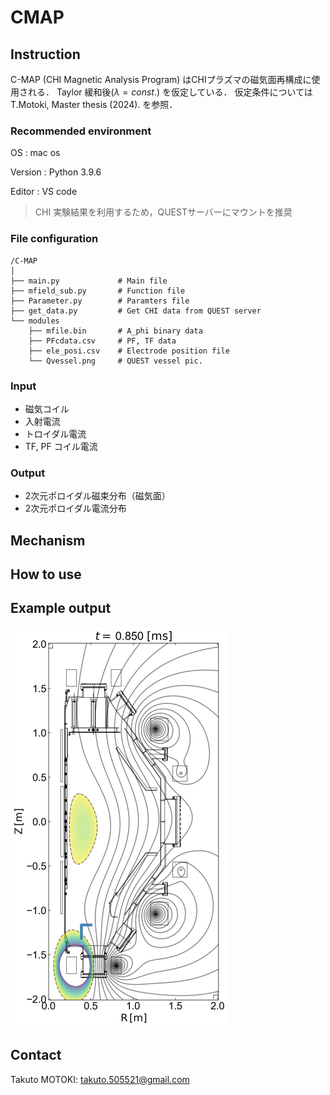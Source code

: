 # CMAP

## Instruction
C-MAP (CHI Magnetic Analysis Program) はCHIプラズマの磁気面再構成に使用される．
Taylor 緩和後($\lambda=const.$) を仮定している．
仮定条件については T.Motoki, Master thesis (2024). を参照．

### Recommended environment
OS : mac os 

Version : Python 3.9.6

Editor : VS code

> CHI 実験結果を利用するため，QUESTサーバーにマウントを推奨

### File configuration
    /C-MAP
    │
    ├── main.py             # Main file
    ├── mfield_sub.py       # Function file
    ├── Parameter.py        # Paramters file
    ├── get_data.py         # Get CHI data from QUEST server
    └── modules
        ├── mfile.bin       # A_phi binary data
        ├── PFcdata.csv     # PF, TF data
        ├── ele_posi.csv    # Electrode position file
        └── Qvessel.png     # QUEST vessel pic.


### Input
- 磁気コイル
- 入射電流
- トロイダル電流
- TF, PF コイル電流

### Output
- 2次元ポロイダル磁束分布（磁気面）
- 2次元ポロイダル電流分布


## Mechanism


## How to use


## Example output

![Output_example](/Image/psi_cont_19.450_small.png) 


## Contact
Takuto MOTOKI: takuto.505521@gmail.com